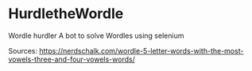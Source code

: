 # HurdletheWordle
Wordle hurdler
A bot to solve Wordles using selenium

Sources:
https://nerdschalk.com/wordle-5-letter-words-with-the-most-vowels-three-and-four-vowels-words/
